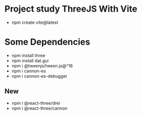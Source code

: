 # Project study ThreeJS With Vite
* npm create vite@latest

# Some Dependencies
* npm install three
* npm install dat.gui
* npm i @tweenjs/tween.js@^18
* npm i cannon-es
* npm i cannon-es-debugger

## New
* npm i @react-three/drei
* npm i @react-three/cannon